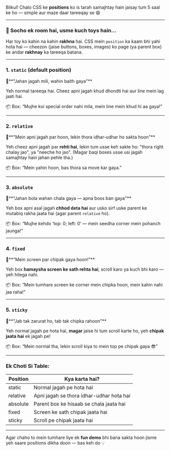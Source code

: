 Bilkul! Chalo CSS ke **positions** ko is tarah samajhtay hain jaisay tum 5 saal ke ho — simple aur maze daar tareeqay se 😄

---

### 🧸 Socho ek room hai, usme kuch toys hain...

Har toy ko kahin na kahin **rakhna** hai. CSS mein `position` ka kaam bhi yahi hota hai — cheezon (jaise buttons, boxes, images) ko page (ya parent box) ke andar **rakhnay** ka tareeqa batana.

---

### 1. `static` (default position)

📍\*\*"Jahan jagah mili, wahin baith gaya"\*\*

Yeh normal tareeqa hai. Cheez apni jagah khud dhondti hai aur line mein lag jaati hai.

📦 Box: “Mujhe koi special order nahi mila, mein line mein khud hi aa gaya!”

---

### 2. `relative`

📍\*\*"Mein apni jagah par hoon, lekin thora idhar-udhar ho sakta hoon"\*\*

Yeh cheez apni jagah par **rehti hai**, lekin tum usse keh sakte ho: "thora right chalay jao", ya "neeche ho jao".
(Magar baqi boxes usse usi jagah samajhtay hain jahan pehle tha.)

📦 Box: “Mein yahin hoon, bas thora sa move kar gaya.”

---

### 3. `absolute`

📍\*\*"Jahan bola wahan chala gaya — apna boss ban gaya"\*\*

Yeh box apni asal jagah **chhod deta hai** aur usko sirf uske parent ke mutabiq rakha jaata hai (agar parent `relative` ho).

📦 Box: “Mujhe kehdo ‘top: 0; left: 0’ — mein seedha corner mein pohanch jaunga!”

---

### 4. `fixed`

📍\*\*"Mein screen par chipak gaya hoon!"\*\*

Yeh box **hamaysha screen ke sath rehta hai**, scroll karo ya kuch bhi karo — yeh hilega nahi.

📦 Box: “Mein tumhare screen ke corner mein chipka hoon, mein kahin nahi jaa raha!”

---

### 5. `sticky`

📍\*\*"Jab tak zarurat ho, tab tak chipka rahoon"\*\*

Yeh normal jagah pe hota hai, **magar** jaise hi tum scroll karte ho, yeh **chipak jaata hai** ek jagah pe!

📦 Box: “Mein normal tha, lekin scroll kiya to mein top pe chipak gaya 😎”

---

### Ek Choti Si Table:

| Position | Kya karta hai?                           |
| -------- | ---------------------------------------- |
| static   | Normal jagah pe hota hai                 |
| relative | Apni jagah se thora idhar-udhar hota hai |
| absolute | Parent box ke hisaab se chala jaata hai  |
| fixed    | Screen ke sath chipak jaata hai          |
| sticky   | Scroll pe chipak jaata hai               |

---

Agar chaho to mein tumhare liye ek **fun demo** bhi bana sakta hoon jisme yeh saare positions dikha doon — bas keh do 💡
